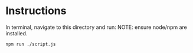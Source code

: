 # Instructions

In terminal, navigate to this directory and run:
NOTE: ensure node/npm are installed.
```bash
npm run ./script.js
```